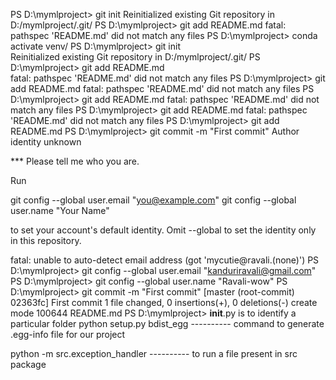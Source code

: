 PS D:\mymlproject> git init
Reinitialized existing Git repository in D:/mymlproject/.git/
PS D:\mymlproject> git add README.md
fatal: pathspec 'README.md' did not match any files
PS D:\mymlproject> conda activate venv/
PS D:\mymlproject> git init            
Reinitialized existing Git repository in D:/mymlproject/.git/
PS D:\mymlproject> git add README.md   
fatal: pathspec 'README.md' did not match any files
PS D:\mymlproject> git add README.md
fatal: pathspec 'README.md' did not match any files
PS D:\mymlproject> git add README.md
fatal: pathspec 'README.md' did not match any files
PS D:\mymlproject> git add README.md
fatal: pathspec 'README.md' did not match any files
PS D:\mymlproject> git add README.md
PS D:\mymlproject> git commit -m "First commit"
Author identity unknown

*** Please tell me who you are.

Run

  git config --global user.email "you@example.com"
  git config --global user.name "Your Name"

to set your account's default identity.
Omit --global to set the identity only in this repository.

fatal: unable to auto-detect email address (got 'mycutie@ravali.(none)')
PS D:\mymlproject> git config --global user.email "kanduriravali@gmail.com"
PS D:\mymlproject> git config --global user.name "Ravali-wow"
PS D:\mymlproject> git commit -m "First commit"
[master (root-commit) 02363fc] First commit
 1 file changed, 0 insertions(+), 0 deletions(-)
 create mode 100644 README.md
PS D:\mymlproject> 
__init__.py is to identify a particular folder
python setup.py bdist_egg ---------- command to generate .egg-info file for our project

python -m src.exception_handler ---------- to run a file present in src package